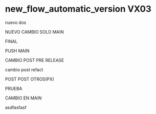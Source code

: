 # new_flow_automatic_version  VX03
nuevo
dos


NUEVO CAMBIO SOLO MAIN

FINAL


PUSH MAIN


CAMBIO POST PRE RELEASE


cambio post refact

POST POST
OTROS(PX)

PRUEBA

CAMBIO EN MAIN





asdfasfasf
